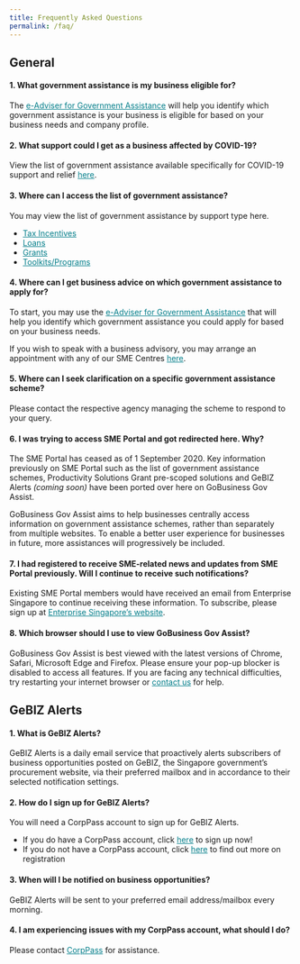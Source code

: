 ```yaml
---
title: Frequently Asked Questions
permalink: /faq/
---
```


## General

#### 1. What government assistance is my business eligible for?
The <a href="https://ea-staging.l1t.molb.gov.sg/" style="color:#037e8a">e-Adviser for Government Assistance</a> will help you identify which government assistance is your business is eligible for based on your business needs and company profile.
 
#### 2. What support could I get as a business affected by COVID-19?
View the list of government assistance available specifically for COVID-19 support and relief <a href="/supportschemes/general/" style="color:#037e8a">here</a>.
 
#### 3. Where can I access the list of government assistance?
You may view the list of government assistance by support type here.

 * <a href="/gov-assist/tax-incentives/" style="color:#037e8a">Tax Incentives</a>
 * <a href="/gov-assist/loans/" style="color:#037e8a">Loans</a>
 * <a href="/gov-assist/grants/" style="color:#037e8a">Grants</a>
 * <a href="/gov-assist/toolkits-programs/" style="color:#037e8a">Toolkits/Programs</a>
 
#### 4. Where can I get business advice on which government assistance to apply for?
To start, you may use the <a href="https://ea-staging.l1t.molb.gov.sg/" style="color:#037e8a">e-Adviser for Government Assistance</a> that will help you identify which government assistance you could apply for based on your business needs.

If you wish to speak with a business advisory, you may arrange an appointment with any of our SME Centres <a href="https://www.enterprisesg.gov.sg/contact/overview" style="color:#037e8a">here</a>.
 
#### 5. Where can I seek clarification on a specific government assistance scheme?
Please contact the respective agency managing the scheme to respond to your query.
 
#### 6.	I was trying to access SME Portal and got redirected here. Why?
The SME Portal has ceased as of 1 September 2020. Key information previously on SME Portal such as the list of government assistance schemes, Productivity Solutions Grant pre-scoped solutions and GeBIZ Alerts *(coming soon)* have been ported over here on GoBusiness Gov Assist.
 
GoBusiness Gov Assist aims to help businesses centrally access information on government assistance schemes, rather than separately from multiple websites. To enable a better user experience for businesses in future, more assistances will progressively be included.
 
#### 7. I had registered to receive SME-related news and updates from SME Portal previously. Will I continue to receive such notifications?
Existing SME Portal members would have received an email from Enterprise Singapore to continue receiving these information. To subscribe, please sign up at <a href="https://www.enterprisesg.gov.sg/" style="color:#037e8a">Enterprise Singapore’s website</a>.
 
#### 8. Which browser should I use to view GoBusiness Gov Assist?
GoBusiness Gov Assist is best viewed with the latest versions of Chrome, Safari, Microsoft Edge and Firefox. Please ensure your pop-up blocker is disabled to access all features. If you are facing any technical difficulties, try restarting your internet browser or <a href="/contact-us/" style="color:#037e8a">contact us</a> for help.

## GeBIZ Alerts

#### 1. What is GeBIZ Alerts?
GeBIZ Alerts is a daily email service that proactively alerts subscribers of business opportunities posted on GeBIZ, the Singapore government’s procurement website, via their preferred mailbox and in accordance to their selected notification settings.

#### 2.	How do I sign up for GeBIZ Alerts?
You will need a CorpPass account to sign up for GeBIZ Alerts. 
* If you do have a CorpPass account, click <a href="/gebiz-alerts/" style="color:#037e8a">here</a> to sign up now!
* If you do not have a CorpPass account, click <a href="https://www.corppass.gov.sg/cpauth/login/homepage?TAM_OP=login#" style="color:#037e8a">here</a> to find out more on registration

#### 3.	When will I be notified on business opportunities?
GeBIZ Alerts will be sent to your preferred email address/mailbox every morning.

#### 4.	I am experiencing issues with my CorpPass account, what should I do? 
Please contact <a href="https://www.corppass.gov.sg/corppass/common/contactus" style="color:#037e8a">CorpPass</a> for assistance. 

